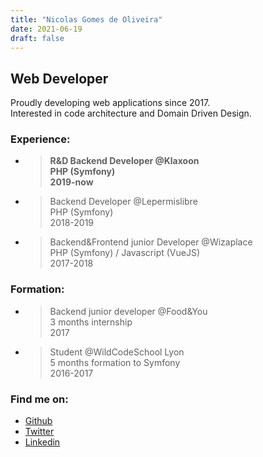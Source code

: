 ```yaml
---
title: "Nicolas Gomes de Oliveira"
date: 2021-06-19
draft: false
---
```


## Web Developer

Proudly developing web applications since 2017.  
Interested in code architecture and Domain Driven Design.

### Experience:

- >**R&D Backend Developer @Klaxoon  
PHP (Symfony)  
2019-now**

- >Backend Developer @Lepermislibre  
PHP (Symfony)  
2018-2019

- >Backend&Frontend junior Developer @Wizaplace  
PHP (Symfony) / Javascript (VueJS)  
2017-2018

### Formation:

- >Backend junior developer @Food&You  
3 months internship  
2017

- >Student @WildCodeSchool Lyon  
5 months formation to Symfony  
2016-2017

### Find me on:
- [Github](https://github.com/ngdo-pro)
- [Twitter](https://twitter.com/ngdo_pro)
- [Linkedin](https://www.linkedin.com/in/nicolas-gomes-de-oliveira/)